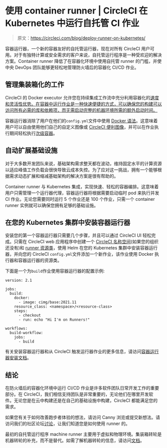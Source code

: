 # 使用 container runner | CircleCI 在 Kubernetes 中运行自托管 CI 作业

> 原文：<https://circleci.com/blog/deploy-runner-on-kubernetes/>

容器运行器，一个新的容器友好的自托管运行器，现在对所有 CircleCI 用户可用。对于有独特计算或安全需求的客户来说，自托管运行程序是一种受欢迎的解决方案。Container runner 降低了在容器化环境中使用自托管 runner 的门槛，并使中央 DevOps 团队能够更轻松地管理防火墙后的容器化 CI/CD 作业。

## 管理集装箱化的工作

CircleCI 的 Docker executor 允许您在持续集成工作流中充分利用容器化的[速度和灵活性优势。在容器中运行作业是一种快速便捷的方式，可以确保您的构建可以访问所有必需的库和依赖项，而无需启动完整的机器环境所需的额外启动时间。](https://circleci.com/blog/benefits-of-containerization/)

容器运行器消除了用户在他们的`config.yml`文件中使用 [Docker 语法](https://circleci.com/docs/using-docker)。这意味着用户可以自由使用他们自己的自定义图像或 [CircleCI 便利图像](https://circleci.com/developer/images?imageType=docker)，并可以在作业执行期间轻松执行[次级容器](https://circleci.com/docs/using-docker#using-multiple-docker-images)。

## 自动扩展基础设施

对于大多数开发团队来说，基础架构需求整天都在波动，维持固定水平的计算资源以适应峰值工作负载会很快导致云成本失控。为了应对这一挑战，拥有一个能够根据需求动态扩展和缩减基础架构的解决方案是很有帮助的。

Container runner 与 Kubernetes 集成，实现快速、轻松的容器编排。这意味着用户只需管理一个运行器代理，容器运行器将根据需要启动临时 pod 来执行并发 CI 作业。无论您需要同时运行 5 个作业还是 100 个作业，只需一个 container runner 实例就可以确保您拥有足够的基础设施。

## 在您的 Kubernetes 集群中安装容器运行器

安装您的第一个容器运行器只需要几个步骤，并且可以通过 CircleCI UI 轻松完成。只需在 CircleCI web 应用程序中创建一个 [CircleCI 名称空间](https://circleci.com/docs/runner-concepts/#namespaces-and-resource-classes)(如果您的组织还没有)和 [runner 资源类](https://circleci.com/docs/runner-concepts/#namespaces-and-resource-classes)，使用 Helm 在您的 Kubernetes 集群中安装容器运行器，并向您的 CircleCI `config.yml`文件添加一个新作业，该作业使用 Docker 执行器和容器运行器的资源类。

下面是一个为`build`作业使用容器运行器的配置示例:

```
version: 2.1

jobs:
  build:
    docker:
      - image: cimg/base:2021.11
    resource_class: <namespace>/<resource-class>
    steps:
      - checkout
      - run: echo "Hi I'm on Runners!"

workflows:
  build-workflow:
    jobs:
      - build 
```

有关安装容器运行器和从 CircleCI 触发运行器作业的更多信息，请访问[容器运行器安装文档](https://circleci.com/docs/container-runner-installation/)。

## 结论

在防火墙后的容器化环境中运行 CI/CD 作业是许多软件团队日常开发工作的重要部分。在 CircleCI，我们相信支持团队是非常重要的，无论他们在哪里开发软件。无论您是在云中构建还是在自己的基础设施中构建，CircleCI 都能满足您的需求。

如果您有关于如何改善跑步者体验的想法，请访问 Canny 浏览或提交新想法。请访问我们的社区论坛[讨论](https://discuss.circleci.com/t/self-hosted-runners-on-every-plan-draft/43846/)，让我们知道您是如何使用 runner 的。

最初的自托管运行程序 machine runner 主要用于虚拟和物理环境。集装箱转轮是机器转轮的补充，而不是替代。如需了解机器转轮的信息，请访问[文档](https://circleci.com/docs/runner-overview/)。